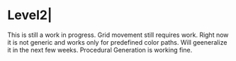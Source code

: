 # Level2|

This is still a work in progress. Grid movement still requires work. Right now it is not generic and works only for predefined color paths. Will geeneralize it in the next few weeks. Procedural Generation is working fine.
 
